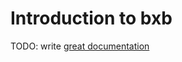 # Introduction to bxb

TODO: write [great documentation](http://jacobian.org/writing/what-to-write/)
